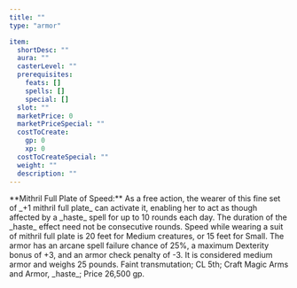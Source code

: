 ```yaml
---
title: ""
type: "armor"

item:
  shortDesc: ""
  aura: ""
  casterLevel: ""
  prerequisites:
    feats: []
    spells: []
    special: []
  slot: ""
  marketPrice: 0
  marketPriceSpecial: ""
  costToCreate:
    gp: 0
    xp: 0
  costToCreateSpecial: ""
  weight: ""
  description: ""
---
```

<p id="mithril-full-plate-of-speed">**Mithril Full Plate of Speed:** As a free action, the wearer of this fine set of _+1 mithril full plate_ can activate it, enabling her to act as though affected by a _haste_ spell for up to 10 rounds each day. The duration of the _haste_ effect need not be consecutive rounds.
Speed while wearing a suit of mithril full plate is 20 feet for Medium creatures, or 15 feet for Small. The armor has an arcane spell failure chance of 25%, a maximum Dexterity bonus of +3, and an armor check penalty of -3. It is considered medium armor and weighs 25 pounds.
Faint transmutation; CL 5th; Craft Magic Arms and Armor, _haste_; Price 26,500 gp.

